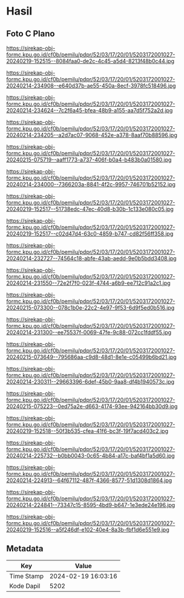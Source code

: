 # Hasil

## Foto C Plano

https://sirekap-obj-formc.kpu.go.id/cf0b/pemilu/pdpr/52/03/17/20/01/5203172001027-20240219-152515--8084faa0-de2c-4c45-a5d4-8213f48b0c44.jpg

https://sirekap-obj-formc.kpu.go.id/cf0b/pemilu/pdpr/52/03/17/20/01/5203172001027-20240214-234908--e640d37b-ae55-450a-8ecf-3978fc518496.jpg

https://sirekap-obj-formc.kpu.go.id/cf0b/pemilu/pdpr/52/03/17/20/01/5203172001027-20240214-234624--7c2f6a45-bfea-48b9-a155-aa7d5f752a2d.jpg

https://sirekap-obj-formc.kpu.go.id/cf0b/pemilu/pdpr/52/03/17/20/01/5203172001027-20240214-234205--a2d7ac07-9068-452e-a378-8aaf70b88596.jpg

https://sirekap-obj-formc.kpu.go.id/cf0b/pemilu/pdpr/52/03/17/20/01/5203172001027-20240215-075719--aaff1773-a737-406f-b0a4-b483b0a01580.jpg

https://sirekap-obj-formc.kpu.go.id/cf0b/pemilu/pdpr/52/03/17/20/01/5203172001027-20240214-234000--7366203a-8841-4f2c-9957-746701b52152.jpg

https://sirekap-obj-formc.kpu.go.id/cf0b/pemilu/pdpr/52/03/17/20/01/5203172001027-20240219-152517--51738edc-47ec-40d8-b30b-1c133e080c05.jpg

https://sirekap-obj-formc.kpu.go.id/cf0b/pemilu/pdpr/52/03/17/20/01/5203172001027-20240219-152517--c02d47d4-63c0-4859-b747-cd82f56ff358.jpg

https://sirekap-obj-formc.kpu.go.id/cf0b/pemilu/pdpr/52/03/17/20/01/5203172001027-20240214-232727--74564c18-abfe-43ab-aedd-9e0b5bdd3408.jpg

https://sirekap-obj-formc.kpu.go.id/cf0b/pemilu/pdpr/52/03/17/20/01/5203172001027-20240214-231550--72e2f7f0-023f-4744-a6b9-ee712c91a2c1.jpg

https://sirekap-obj-formc.kpu.go.id/cf0b/pemilu/pdpr/52/03/17/20/01/5203172001027-20240215-073300--078c1b0e-22c2-4e97-9f53-6d9f5ed0b516.jpg

https://sirekap-obj-formc.kpu.go.id/cf0b/pemilu/pdpr/52/03/17/20/01/5203172001027-20240214-231300--ee75537f-0069-47fe-9c88-072cc1fddf55.jpg

https://sirekap-obj-formc.kpu.go.id/cf0b/pemilu/pdpr/52/03/17/20/01/5203172001027-20240215-073649--795686aa-c9d8-48d1-8e1e-c05499b6bd21.jpg

https://sirekap-obj-formc.kpu.go.id/cf0b/pemilu/pdpr/52/03/17/20/01/5203172001027-20240214-230311--29663396-6def-45b0-9aa8-df4b1940573c.jpg

https://sirekap-obj-formc.kpu.go.id/cf0b/pemilu/pdpr/52/03/17/20/01/5203172001027-20240215-075223--0ed75a2e-d663-4174-93ee-942164bb30d9.jpg

https://sirekap-obj-formc.kpu.go.id/cf0b/pemilu/pdpr/52/03/17/20/01/5203172001027-20240219-152518--50f3b535-cfea-41f6-bc3f-19f7acd403c2.jpg

https://sirekap-obj-formc.kpu.go.id/cf0b/pemilu/pdpr/52/03/17/20/01/5203172001027-20240214-225732--b0bb0043-0c65-4b84-a17c-baf4bf1a5d60.jpg

https://sirekap-obj-formc.kpu.go.id/cf0b/pemilu/pdpr/52/03/17/20/01/5203172001027-20240214-224913--64f67112-487f-4366-8577-51d1308d1864.jpg

https://sirekap-obj-formc.kpu.go.id/cf0b/pemilu/pdpr/52/03/17/20/01/5203172001027-20240214-224841--73347c15-8595-4bd9-b647-1e3ede24e196.jpg

https://sirekap-obj-formc.kpu.go.id/cf0b/pemilu/pdpr/52/03/17/20/01/5203172001027-20240219-152516--a5f246df-e102-40e4-8a3b-fbf1d6e551e9.jpg


## Metadata

| Key        | Value               |
| ---------- | ------------------- |
| Time Stamp | 2024-02-19 16:03:16 |
| Kode Dapil | 5202                |



